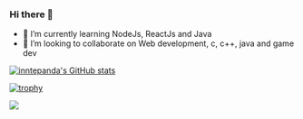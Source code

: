 ### Hi there 👋

<!--
**innatepanda/innatepanda** is a ✨ _special_ ✨ repository because its `README.md` (this file) appears on your GitHub profile.
- 🤔 I’m looking for help with ...
📫 How to reach me: ...
- 😄 Pronouns: ...
 💬 Ask me about ...
-->


- 🌱 I’m currently learning NodeJs, ReactJs and Java
- 👯 I’m looking to collaborate on Web development, c, c++, java and game dev




[![inntepanda's GitHub stats](https://github-readme-stats.vercel.app/api?username=innatepanda?theme=merko)](https://github.com/innatepanda/github-readme-stats)

[![trophy](https://github-profile-trophy.vercel.app/?username=innatepanda&theme=onedark)](https://github.com/ryo-ma/github-profile-trophy)

![](https://komarev.com/ghpvc/?username=innatepanda&color=green)


